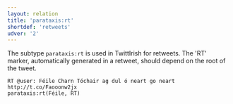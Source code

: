 ```yaml
---
layout: relation
title: 'parataxis:rt'
shortdef: 'retweets'
udver: '2'
---
```


The subtype `parataxis:rt` is used in TwittIrish for retweets. The 'RT' marker, automatically generated in a retweet, should depend on the root of the tweet. 

~~~ sdparse
RT @user: Féile Charn Tóchair ag dul ó neart go neart http://t.co/Faooonw2jx
parataxis:rt(Féile, RT) 
~~~
<!-- Interlanguage links updated So kvě 14 19:04:12 CEST 2022 -->
